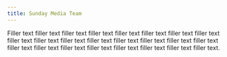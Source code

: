 ```yaml
---
title: Sunday Media Team
---
```

Filler text filler text filler text filler text filler text filler text filler text filler text filler text filler text filler text filler text filler text filler text filler text filler text filler text filler text filler text filler text filler text filler text filler text filler text.
